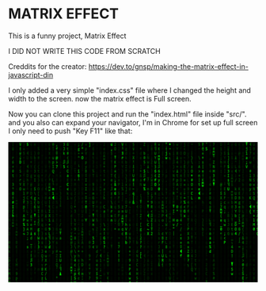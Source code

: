 # MATRIX EFFECT

This is a funny project, Matrix Effect

  I DID NOT WRITE THIS CODE FROM SCRATCH

Creddits for the creator: https://dev.to/gnsp/making-the-matrix-effect-in-javascript-din

I only added a very simple "index.css" file where I changed the height and width to the screen. now the matrix effect is Full screen.

Now you can clone this project and run the "index.html" file inside "src/". and you also can expand your navigator, I'm in Chrome for set up full screen I only need to push "Key F11" like that:

![Screenshoot](./src/screenhoot.png)